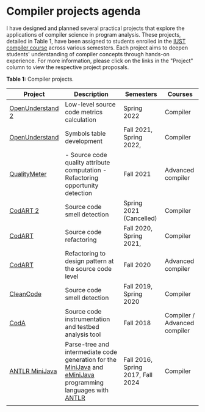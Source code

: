 # Compiler projects agenda

I have designed and planned several practical projects that explore the applications of compiler science in program analysis. These projects, detailed in Table 1, have been assigned to students enrolled in the [IUST compiler course](https://www.m-zakeri.gitub.io/IUSTCompiler/) across various semesters. Each project aims to deepen students' understanding of compiler concepts through hands-on experience. For more information, please click on the links in the "Project" column to view the respective project proposals.


**Table 1:** Compiler projects.

| Project               	                                                       | Description                                                                                         	                                                                                                                  | Semesters                    	            |     Courses                             	|
|-------------------------------------------------------------------------------|------------------------------------------------------------------------------------------------------------------------------------------------------------------------------------------------------------------------|-------------------------------------------|-----------------------------------------	|
| [OpenUnderstand  2](core_symbol_table_development.md)    	                    | Low-level source   code metrics calculation                                                         	                                                                                                                  | Spring 2022                  	            |     Compiler                            	|
| [OpenUnderstand](core_symbol_table_development.md)        	                   | Symbols table   development                                                                         	                                                                                                                  | Fall 2021,   Spring 2022,    	            |     Compiler                            	|
| [QualityMeter](core_software_metrics_development.md)          	               | - Source code   quality attribute computation     - Refactoring   opportunity detection             	                                                                                                                  | Fall 2021                    	            |     Advanced compiler                   	|
| [CodART 2](core_code_smell_development.md)              	                     | Source code   smell detection                                                                       	                                                                                                                  | Spring 2021   (Cancelled)    	            |     Compiler                            	|
| [CodART](core_refactoring_to_design_patterns_development.md)                	 | Source code   refactoring                                                                           	                                                                                                                  | Fall 2020,   Spring 2021,    	            |     Compiler                            	|
| [CodART](core_refactorings_development.md)                	                   | Refactoring   to design pattern at the source code level                                            	                                                                                                                  | Fall 2020                    	            |     Advanced compiler                   	|
| [CleanCode](core_clean_code_development.md)            	                      | Source code   smell detection                                                                       	                                                                                                                  | Fall 2019,   Spring 2020     	            |     Compiler                            	|
| [CodA](core_source_code_instrumentation_development.md)                  	    | Source code instrumentation   and testbed analysis tool                                             	                                                                                                                  | Fall 2018                    	            |     Compiler /     Advanced compiler    	|
| [ANTLR MiniJava](mini_java_compiler_development.md)        	                  | Parse-tree and intermediate code generation for the [MiniJava](https://www.cambridge.org/resources/052182060X) and [eMiniJava](https://cs.rit.edu/~hh/teaching/cc17/eminijava) programming languages with   [ANTLR](https://www.antlr.org/)   	 | Fall 2016,   Spring 2017, Fall 2024     	 |     Compiler                            	|
| 	                                                                             | 	                                                                                                                                                                                                                      | 	                                         |                                         	|


